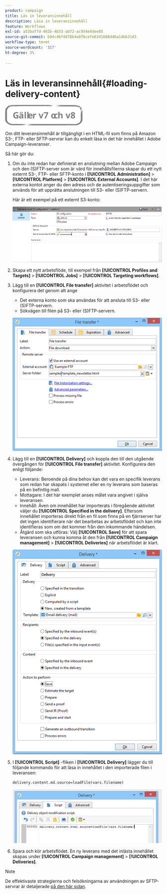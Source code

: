 ```yaml
---
product: campaign
title: Läs in leveransinnehåll
description: Läsa in leveransinnehåll
feature: Workflows
exl-id: a52baffd-402b-4b33-ab72-ac954e4dee85
source-git-commit: b94c4bfd478b4a8fbcefe6341608dd6a14bb31d3
workflow-type: tm+mt
source-wordcount: '317'
ht-degree: 3%

---
```


# Läs in leveransinnehåll{#loading-delivery-content}

![](../../assets/common.svg)

Om ditt leveransinnehåll är tillgängligt i en HTML-fil som finns på Amazon S3-, FTP- eller SFTP-servrar kan du enkelt läsa in det här innehållet i Adobe Campaign-leveranser.

Så här gör du:

1. Om du inte redan har definierat en anslutning mellan Adobe Campaign och den (S)FTP-server som är värd för innehållsfilerna skapar du ett nytt externt S3-, FTP- eller SFTP-konto i **[!UICONTROL Administration]** > **[!UICONTROL Platform]** > **[!UICONTROL External Accounts]**. I det här externa kontot anger du den adress och de autentiseringsuppgifter som används för att upprätta anslutningen till S3- eller (S)FTP-servern.

   Här är ett exempel på ett externt S3-konto:

   ![](assets/delivery_loadcontent_filetransfertexamples3.png)

1. Skapa ett nytt arbetsflöde, till exempel från **[!UICONTROL Profiles and Targets]** > **[!UICONTROL Jobs]** > **[!UICONTROL Targeting workflows]**.
1. Lägg till en **[!UICONTROL File transfer]** aktivitet i arbetsflödet och konfigurera det genom att ange

   * Det externa konto som ska användas för att ansluta till S3- eller (S)FTP-servern.
   * Sökvägen till filen på S3- eller (S)FTP-servern.

   ![](assets/delivery_loadcontent_filetransfertexample.png)

1. Lägg till en **[!UICONTROL Delivery]** och koppla den till den utgående övergången för **[!UICONTROL File transfer]** aktivitet. Konfigurera den enligt följande:

   * Leverans: Beroende på dina behov kan det vara en specifik leverans som redan har skapats i systemet eller en ny leverans som baseras på en befintlig mall.
   * Mottagare: I det här exemplet anses målet vara angivet i själva leveransen.
   * Innehåll: Även om innehållet har importerats i föregående aktivitet väljer du **[!UICONTROL Specified in the delivery]**. Eftersom innehållet importeras direkt från en fil som finns på en fjärrserver har det ingen identifierare när det bearbetas av arbetsflödet och kan inte identifieras som om det kommer från den inkommande händelsen.
   * Åtgärd som ska utföras: Välj **[!UICONTROL Save]** för att spara leveransen och kunna komma åt den från **[!UICONTROL Campaign management]** > **[!UICONTROL Deliveries]** när arbetsflödet är klart.

   ![](assets/delivery_loadcontent_activityexample.png)

1. I **[!UICONTROL Script]** -fliken i **[!UICONTROL Delivery]** lägger du till följande kommando för att läsa in innehållet i den importerade filen i leveransen:

   ```
   delivery.content.md.source=loadFile(vars.filename)
   ```

   ![](assets/delivery_loadcontent_script.png)

1. Spara och kör arbetsflödet. En ny leverans med det inlästa innehållet skapas under **[!UICONTROL Campaign management]** > **[!UICONTROL Deliveries]**.

>[!NOTE]
>
>De effektivaste strategierna och felsökningarna av användningen av SFTP-servrar är detaljerade [på den här sidan](../../platform/using/sftp-server-usage.md).
